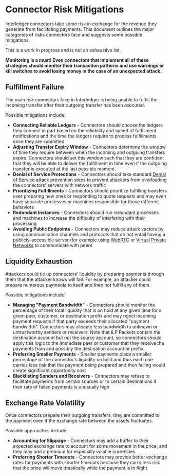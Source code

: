 # Connector Risk Mitigations

Interledger connectors take some risk in exchange for the revenue they generate from facilitating payments. This document outlines the major categories of risks connectors face and suggests some possible mitigations.

This is a work in progress and is not an exhaustive list.

**Monitoring is a must! Even connectors that implement all of these strategies should monitor their transaction patterns and use warnings or kill switches to avoid losing money in the case of an unexpected attack.**

## Fulfillment Failure

The main risk connectors face in Interledger is being unable to fulfill the incoming transfer after their outgoing transfer has been executed.

Possible mitigations include:

* **Connecting Reliable Ledgers** - Connectors should choose the ledgers they connect in part based on the reliability and speed of fulfillment notifications and the time the ledgers require to process fulfillments once they are submitted
* **Adjusting Transfer Expiry Window** - Connectors determine the window of time they require between when the incoming and outgoing transfers expire. Connectors should set this window such that they are confident that they will be able to deliver the fulfillment in time even if the outgoing transfer is executed at the last possible moment.
* **Denial of Service Protections** - Connectors should take standard [Denial of Service](https://en.bitcoin.it/wiki/Weaknesses#Denial_of_Service_.28DoS.29_attacks) attack prevention steps to prevent attackers from overloading the connectors' servers with network traffic
* **Prioritizing Fulfillments** - Connectors should prioritize fulfilling transfers over preparing new ones or responding to quote requests and may even have separate processes or machines responsible for those different behaviors
* **Redundant Instances** - Connectors should run redundant processes and machines to increase the difficulty of interfering with their processing
* **Avoiding Public Endpoints** - Connectors may reduce attack vectors by using communication channels and protocols that do not entail having a publicly-accessible server (for example using [WebRTC](https://webrtc.org/) or [Virtual Private Networks](https://en.wikipedia.org/wiki/Virtual_private_network) to communicate with peers

## Liquidity Exhaustion

Attackers could tie up connectors' liquidity by preparing payments through them that the attacker knows will fail. For example, an attacker could prepare numerous payments to itself and then not fulfill any of them.

Possible mitigations include:

* **Managing "Payment Bandwidth"** - Connectors should monitor the percentage of their total liquidity that is on hold at any given time for a given peer, customer, or destination prefix and may reject incoming payment requests if that party exceeds their allocated "payment bandwidth". Connectors may allocate less bandwidth to unknown or untrustworthy senders or receivers. Note that ILP Packets contain the destination account but not the source account, so connectors should apply this logic to the immediate peer or customer that they receive the payments from and possibly the destination account or prefix.
* **Preferring Smaller Payments** - Smaller payments place a smaller percentage of the connector's liquidity on hold and thus each one carries less risk that the payment being prepared and then failing would create significant opportunity cost
* **Blacklisting Senders and Receivers** - Connectors may refuse to facilitate payments from certain sources or to certain destinations if their rate of failed payments is unusually high

## Exchange Rate Volatility

Once connectors prepare their outgoing transfers, they are committed to the payment even if the exchange rate between the assets fluctuates.

Possible approaches include:

* **Accounting for Slippage** - Connectors may add a buffer to their expected exchange rate to account for some movement in the price, and they may add a premium for especially volatile currencies
* **Preferring Shorter Timeouts** - Connectors may provide better exchange rates for payments with shorter timeouts because they carry less risk that the price will move drastically while the payment is in flight

